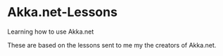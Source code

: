 # Akka.net-Lessons
Learning how to use Akka.net

These are based on the lessons sent to me my the creators of Akka.net.
